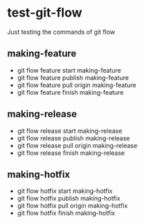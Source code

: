 # test-git-flow
Just testing the commands of git flow

## making-feature
- git flow feature start making-feature
- git flow feature publish making-feature
- git flow feature pull origin making-feature
- git flow feature finish making-feature

## making-release
- git flow release start making-release
- git flow release publish making-release
- git flow release pull origin making-release
- git flow release finish making-release

## making-hotfix
- git flow hotfix start making-hotfix
- git flow hotfix publish making-hotfix
- git flow hotfix pull origin making-hotfix
- git flow hotfix finish making-hotfix
